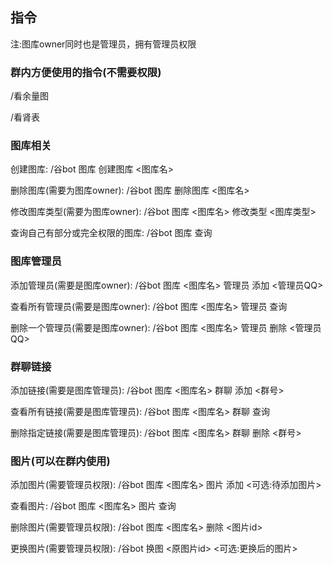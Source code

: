 ## 指令

注:图库owner同时也是管理员，拥有管理员权限

### 群内方便使用的指令(不需要权限)

/看余量图

/看肾表


### 图库相关

创建图库: /谷bot 图库 创建图库 <图库名>

删除图库(需要为图库owner): /谷bot 图库 删除图库 <图库名>

修改图库类型(需要为图库owner): /谷bot 图库 <图库名> 修改类型 <图库类型>

查询自己有部分或完全权限的图库: /谷bot 图库 查询


### 图库管理员

添加管理员(需要是图库owner): /谷bot 图库 <图库名> 管理员 添加 <管理员QQ>

查看所有管理员(需要是图库owner): /谷bot 图库 <图库名> 管理员 查询

删除一个管理员(需要是图库owner): /谷bot 图库 <图库名> 管理员 删除 <管理员QQ>


### 群聊链接

添加链接(需要是图库管理员): /谷bot 图库 <图库名> 群聊 添加 <群号>

查看所有链接(需要是图库管理员): /谷bot 图库 <图库名> 群聊 查询

删除指定链接(需要是图库管理员): /谷bot 图库 <图库名> 群聊 删除 <群号>


### 图片(可以在群内使用)

添加图片(需要管理员权限): /谷bot 图库 <图库名> 图片 添加 <可选:待添加图片>

查看图片: /谷bot 图库 <图库名> 图片 查询

删除图片(需要管理员权限): /谷bot 图库 <图库名> 删除 <图片id>

更换图片(需要管理员权限): /谷bot 换图 <原图片id> <可选:更换后的图片>